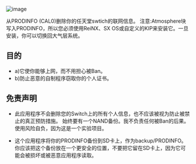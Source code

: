 ![image](https://github.com/tiansongyu/Switch-incognito/blob/master/res/display.jpg)

从PRODINFO (CAL0)删除你的任天堂swtich的联网信息。
注意:Atmosphere块写入PRODINFO，所以您必须使用ReiNX、SX OS或自定义的KIP来安装它。一旦安装，你可以切换回大气层系统。

## 目的
- a)它使你能够上网，而不用担心被Ban。
- b)防止恶意的自制程序窃取你的个人证书。

## 免责声明
* 此应用程序不会删除您的Switch上的所有个人信息，也不应该被视为防止被禁止的真正预防措施。
始终要有一个NAND备份。我不负责任何被Ban的后果。使用风险自负，因为这是一个实验项目。

* 这个应用程序将你的PRODINFO备份到SD卡上，作为backup/PRODINFO。你应该把这个备份放在一个更安全的位置，不要把它留在SD卡上，因为它可能会被损坏或被恶意应用程序读取。
